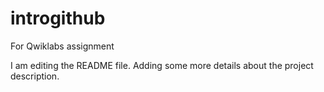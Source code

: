 # introgithub
For Qwiklabs assignment

I am editing the README file. Adding some more details about the project description.

